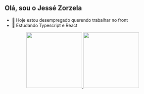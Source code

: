 ## Olá, sou o Jessé Zorzela

- 🔭  Hoje estou desempregado querendo trabalhar no front
- 🌱  Estudando Typescript e React

<div align="center">
  <a href="https://github.com/jessezorzela">
  <img height="180em" src="https://github-readme-stats.vercel.app/api?username=jessezorzela&show_icons=true&theme=dracula&include_all_commits=true&count_private=true"/>
  <img height="180em" src="https://github-readme-stats.vercel.app/api/top-langs/?username=jessezorzela&layout=compact&langs_count=7&theme=dracula"/>
</div>


